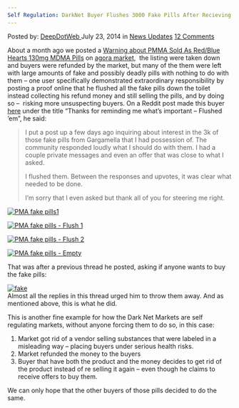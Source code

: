 ```yaml
---
Self Regulation: DarkNet Buyer Flushes 3000 Fake Pills After Recieving A Refund
---
```

<article class="post-listing post-6592 post type-post status-publish format-standard has-post-thumbnail hentry  tag-1850 tag-buyer tag-darknet tag-fake tag-flushes tag-pills tag-recieving tag-refund tag-regulation">
    <div class="post-inner">
        <span>Posted by: <a href="https://www.deepdotweb.com/author/admin/" title="">DeepDotWeb </a></span>
    <span>July 23, 2014</span>
    <span>in <a href="https://www.deepdotweb.com/category/news-updates/" rel="category tag">News Updates</a></span>
    <span><a href="https://www.deepdotweb.com/2014/07/23/self-regulation-darknet-buyer-flushes-3000-fake-pills-recieving-refund/#comments">12 Comments</a></span>
    </p>
    <div class="clear"></div>
    <div class="entry">
    <p class="post-box-title">About a month ago we posted a <a title="Permalink to Warning: PMMA Sold As Red/Blue Hearts 130mg MDMA Pills" href="http://www.deepdotweb.com/2014/06/09/warning-pmma-sold-as-redblue-hearts-130mg-mdma-pills/" rel="bookmark">Warning about PMMA Sold As Red/Blue Hearts 130mg MDMA Pills</a> on <a href="http://www.deepdotweb.com/marketplace-directory/listing/agora-market">agora market</a>,  the listing were taken down and buyers were refunded by the market, but many of the them were left with large amounts of fake and possibly deadly pills with nothing to do with them &#8211; one user specifically demonstrated extraordinary responsibility by posting a proof online that he flushed all the fake pills down the toilet instead collecting his refund money and still selling the pills, and by doing so &#8211;  risking more unsuspecting buyers. On a Reddit post made this buyer <a href="http://www.reddit.com/r/DarkNetMarkets/comments/2bi309/thanks_for_reminding_me_whats_important_flushed_em/">here</a> under the title &#8220;Thanks for reminding me what&#8217;s important &#8211; Flushed &#8217;em&#8221;, he said:</p>
    <blockquote><p>I put a post up a few days ago inquiring about interest in the 3k of those fake pills from Gargamella that I had possession of. The community responded loudly what I should do with them. I had a couple private messages and even an offer that was close to what I asked.</p>
    <p>I flushed them. Between the responses and upvotes, it was clear what needed to be done.</p>
    <p>I&#8217;m sorry that I even asked but thank all of you for steering me right.</p></blockquote>
    <p><a href="/imgs/2014/07/1.jpg"><img class="aligncenter  wp-image-6594" src="/imgs/2014/07/1.jpg" alt="PMA fake pills1" width="546" height="307" srcset="/imgs/2014/07/1.jpg 4128w, /imgs/2014/07/1-300x169.jpg 300w, /imgs/2014/07/1-1024x576.jpg 1024w" sizes="(max-width: 546px) 100vw, 546px" /></a></p>
    <p><a href="/imgs/2014/07/2.jpg"><img class="aligncenter wp-image-6595" src="/imgs/2014/07/2.jpg" alt="PMA fake pills - Flush 1" width="546" height="307" srcset="/imgs/2014/07/2.jpg 4128w, /imgs/2014/07/2-300x169.jpg 300w, /imgs/2014/07/2-1024x576.jpg 1024w" sizes="(max-width: 546px) 100vw, 546px" /></a></p>
    <p><a href="/imgs/2014/07/3.jpg"><img class="aligncenter wp-image-6596 size-large" src="/imgs/2014/07/3-1024x576.jpg" alt="PMA fake pills - Flush 2" width="618" height="347" srcset="/imgs/2014/07/3-1024x576.jpg 1024w, /imgs/2014/07/3-300x169.jpg 300w" sizes="(max-width: 618px) 100vw, 618px" /></a></p>
    <p><a href="/imgs/2014/07/4.jpg"><img class="aligncenter wp-image-6597" src="/imgs/2014/07/4.jpg" alt="PMA fake pills - Empty" width="546" height="307" srcset="/imgs/2014/07/4.jpg 4128w, /imgs/2014/07/4-300x169.jpg 300w, /imgs/2014/07/4-1024x576.jpg 1024w" sizes="(max-width: 546px) 100vw, 546px" /></a></p>
    <p>That was after a previous thread he posted, asking if anyone wants to buy the fake pills:</p>
    <p><a href="/imgs/2014/07/fake.png"><img class="aligncenter size-full wp-image-6593" src="/imgs/2014/07/fake.png" alt="fake" width="860" height="187" srcset="/imgs/2014/07/fake.png 860w, /imgs/2014/07/fake-300x65.png 300w" sizes="(max-width: 860px) 100vw, 860px" /></a><br />
    Almost all the replies in this thread urged him to throw them away. And as mentioned above, this is what he did.</p>
    <p>This is another fine example for how the Dark Net Markets are self regulating markets, without anyone forcing them to do so, in this case:</p>
    <ol>
    <li>Market got rid of a vendor selling substances that were labeled in a misleading way &#8211; placing buyers under serious health risks.</li>
    <li>Market refunded the money to the buyers</li>
    <li>Buyer that have both the product and the money decides to get rid of the product instead of re selling it again &#8211; even though he claims to receive offers to buy them.</li>
    </ol>
    <p>We can only hope that the other buyers of those pills decided to do the same.</p>
    </div>
    <span style="display:none"><a href="https://www.deepdotweb.com/tag/3000/" rel="tag">3000</a> <a href="https://www.deepdotweb.com/tag/buyer/" rel="tag">buyer</a> <a href="https://www.deepdotweb.com/tag/darknet/" rel="tag">darknet</a> <a href="https://www.deepdotweb.com/tag/fake/" rel="tag">fake</a> <a href="https://www.deepdotweb.com/tag/flushes/" rel="tag">flushes</a> <a href="https://www.deepdotweb.com/tag/pills/" rel="tag">pills</a> <a href="https://www.deepdotweb.com/tag/recieving/" rel="tag">recieving</a> <a href="https://www.deepdotweb.com/tag/refund/" rel="tag">refund</a> <a href="https://www.deepdotweb.com/tag/regulation/" rel="tag">regulation</a></span> <span style="display:none" class="updated">2014-07-23</span>
    <div style="display:none" class="vcard author" itemprop="author" itemscope itemtype="http://schema.org/Person"><strong class="fn" itemprop="name"><a href="https://www.deepdotweb.com/author/admin/" title="Posts by DeepDotWeb" rel="author">DeepDotWeb</a></strong></div>
    </div>
</article>

